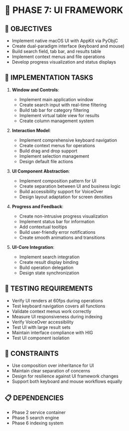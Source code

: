 # 🚧 PHASE 7: UI FRAMEWORK

## 📝 OBJECTIVES
- Implement native macOS UI with AppKit via PyObjC
- Create dual-paradigm interface (keyboard and mouse)
- Build search field, tab bar, and results table
- Implement context menus and file operations
- Develop progress visualization and status displays

## 🔧 IMPLEMENTATION TASKS

1. **Window and Controls**:
   - Implement main application window
   - Create search input with real-time filtering
   - Build tab bar for category filtering
   - Implement virtual table view for results
   - Create column management system

2. **Interaction Model**:
   - Implement comprehensive keyboard navigation
   - Create context menus for operations
   - Build drag and drop support
   - Implement selection management
   - Design default file actions

3. **UI Component Abstraction**:
   - Implement composition pattern for UI
   - Create separation between UI and business logic
   - Build accessibility support for VoiceOver
   - Design layout adaptation for screen densities

4. **Progress and Feedback**:
   - Create non-intrusive progress visualization
   - Implement status bar for information
   - Add contextual tooltips
   - Build user-friendly error notifications
   - Create smooth animations and transitions

5. **UI-Core Integration**:
   - Implement search integration
   - Create result display binding
   - Build operation delegation
   - Design state synchronization

## 🧪 TESTING REQUIREMENTS
- Verify UI renders at 60fps during operations
- Test keyboard navigation covers all functions
- Validate context menus work correctly
- Measure UI responsiveness during indexing
- Verify VoiceOver accessibility
- Test UI with large result sets
- Maintain interface compliance with HIG
- Test UI component isolation

## 🚫 CONSTRAINTS
- Use composition over inheritance for UI
- Maintain clear separation of concerns
- Design for resilience against UI framework changes
- Support both keyboard and mouse workflows equally

## 📋 DEPENDENCIES
- Phase 2 service container
- Phase 5 search engine
- Phase 6 indexing system
